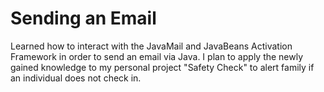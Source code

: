 # Sending an Email
Learned how to interact with the JavaMail and JavaBeans Activation Framework in order to send an email via Java. I plan to apply the newly gained knowledge to my personal project "Safety Check" to alert family if an individual does not check in.

